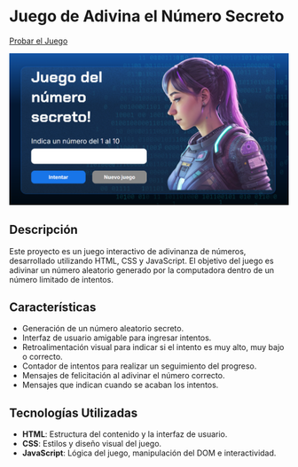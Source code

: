 # Juego de Adivina el Número Secreto
[Probar el Juego](https://gezcarlos22.github.io/Numero_Secreto/)

![Captura de pantalla](https://raw.githubusercontent.com/gezcarlos22/Numero_Secreto/refs/heads/main/img/Proyecto.png)
## Descripción

Este proyecto es un juego interactivo de adivinanza de números, desarrollado utilizando HTML, CSS y JavaScript. El objetivo del juego es adivinar un número aleatorio generado por la computadora dentro de un número limitado de intentos.

## Características

-   Generación de un número aleatorio secreto.
-   Interfaz de usuario amigable para ingresar intentos.
-   Retroalimentación visual para indicar si el intento es muy alto, muy bajo o correcto.
-   Contador de intentos para realizar un seguimiento del progreso.
-   Mensajes de felicitación al adivinar el número correcto.
-   Mensajes que indican cuando se acaban los intentos.

## Tecnologías Utilizadas

-   **HTML**: Estructura del contenido y la interfaz de usuario.
-   **CSS**: Estilos y diseño visual del juego.
-   **JavaScript**: Lógica del juego, manipulación del DOM e interactividad.
